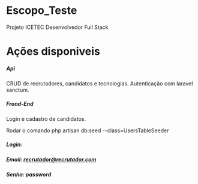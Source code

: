 # Escopo_Teste
 Projeto ICETEC Desenvolvedor Full Stack 
 
# Ações disponiveis
##### Api
CRUD de recrutadores, candidatos e tecnologias.
Autenticação com laravel sanctum.

##### Frond-End
Login e cadastro de candidatos.

Rodar o comando php artisan db:seed --class=UsersTableSeeder

##### Login:
##### Email: recrutador@recrutador.com
##### Senha: password
